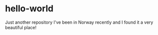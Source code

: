 # hello-world
Just another repository
I've been in Norway recently and I found it a very beautiful place!
